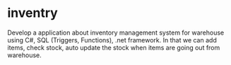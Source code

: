 # inventry
Develop a application about inventory management system for warehouse using C#, SQL (Triggers, Functions), .net framework. In that we can add items, check stock, auto update the stock when items are going out from warehouse.
            
